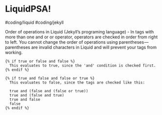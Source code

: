 # LiquidPSA!
#coding/liquid
#coding/jekyll

Order of operations in Liquid (Jekyll’s programing language) - In tags with more than one and or or operator, operators are checked in order from right to left. You cannot change the order of operations using parentheses — parentheses are invalid characters in Liquid and will prevent your tags from working.

```
{% if true or false and false %}
  This evaluates to true, since the 'and' condition is checked first.
{% endif %}
```

```
{% if true and false and false or true %}
  This evaluates to false, since the tags are checked like this:

  true and (false and (false or true))
  true and (false and true)
  true and false
  false
{% endif %}
```
